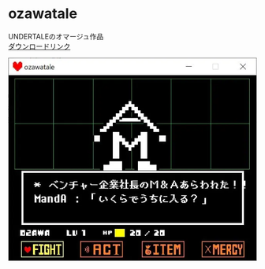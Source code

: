 # ozawatale
UNDERTALEのオマージュ作品  
[ダウンロードリンク](https://github.com/aopontann/ozawatale/releases/tag/v1.0.0)

![alt text](image.png)